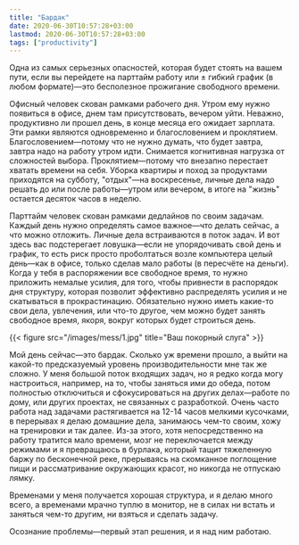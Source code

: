 ```yaml
---
title: "Бардак"
date: 2020-06-30T10:57:28+03:00
lastmod: 2020-06-30T10:57:28+03:00
tags: ["productivity"]
---
```


Одна из самых серьезных опасностей, которая будет стоять на вашем пути, если вы перейдете на парттайм работу или ± гибкий график (в любом формате)—это бесполезное прожигание свободного времени.

Офисный человек скован рамками рабочего дня. Утром ему нужно появиться в офисе, днем там присутствовать, вечером уйти. Неважно, продуктивно ли прошел день, в конце месяца его ожидает зарплата. Эти рамки являются одновременно и благословением и проклятием. Благословением—потому что не нужно думать, что будет завтра, завтра надо на работу утром идти. Снимается когнитивная нагрузка от сложностей выбора. Проклятием—потому что внезапно перестает хватать времени на себя. Уборка квартиры и поход за продуктами приходятся на субботу, "отдых"—на воскресенье, личные дела надо решать до или после работы—утром или вечером, в итоге на "жизнь" остается десяток часов в неделю.

Парттайм человек скован рамками дедлайнов по своим задачам. Каждый день нужно определять самое важное—что делать сейчас, а что можно отложить. Личные дела встраиваются в поток задач. И вот здесь вас подстерегает ловушка—если не упорядочивать свой день и график, то есть риск просто проболтаться возле компьютера целый день—как в офисе, только сделав мало работы (в пересчёте на деньги). Когда у тебя в распоряжении все свободное время, то нужно приложить немалые усилия, для того, чтобы привнести в распорядок дня структуру, которая позволит эффективно распределять усилия и не скатываться в прокрастинацию. Обязательно нужно иметь какие-то свои дела, увлечения, или что-то другое, чем можно будет занять свободное время, якоря, вокруг которых будет строиться день.

{{< figure src="/images/mess/1.jpg" title="Ваш покорный слуга" >}}

Мой день сейчас—это бардак. Сколько уж времени прошло, а выйти на какой-то предсказуемый уровень производительности мне так же сложно. У меня большой поток входящих задач, но я редко когда могу настроиться, например, на то, чтобы заняться ими до обеда, потом полностью отключиться и сфокусироваться на других делах—работе по дому, или других проектах, не связанных с разработкой. Очень часто работа над задачами растягивается на 12-14 часов мелкими кусочками, в перерывах я делаю домашние дела, занимаюсь чем-то своим, хожу на тренировки и так далее. Из-за этого, хотя непосредственно на работу тратится мало времени, мозг не переключается между режимами и я превращаюсь в бурлака, который тащит тяжеленную баржу по бесконечной реке, прерываясь на скомканное поглощение пищи и рассматривание окружающих красот, но никогда не отпускаю лямку.

Временами у меня получается хорошая структура, и я делаю много всего, а временами мрачно туплю в монитор, не в силах ни встать и заняться чем-то другим, ни взяться и сделать задачу.

Осознание проблемы—первый этап решения, и я над ним работаю.
